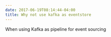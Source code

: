 ```yaml
---
date: 2017-06-19T08:14:44-04:00
title: Why not use kafka as eventstore
---
```


When using Kafka as pipeline for event sourcing 